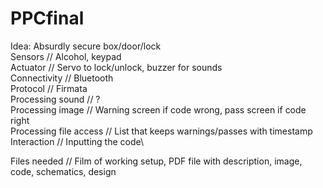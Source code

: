 # PPCfinal

Idea: Absurdly secure box/door/lock\
Sensors // Alcohol, keypad\
Actuator // Servo to lock/unlock, buzzer for sounds\
Connectivity // Bluetooth\
Protocol // Firmata\
Processing sound // ?\
Processing image // Warning screen if code wrong, pass screen if code right\
Processing file access // List that keeps warnings/passes with timestamp\
Interaction // Inputting the code\

Files needed // Film of working setup, PDF file with description, image, code, schematics, design


